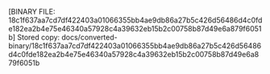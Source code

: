 [BINARY FILE: 18c1f637aa7cd7df422403a01066355bb4ae9db86a27b5c426d56486d4c0fde182ea2b4e75e46340a57928c4a39632eb15b2c00758b87d49e6a879f6051b]
Stored copy: docs/converted-binary/18c1f637aa7cd7df422403a01066355bb4ae9db86a27b5c426d56486d4c0fde182ea2b4e75e46340a57928c4a39632eb15b2c00758b87d49e6a879f6051b
